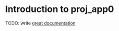 # Introduction to proj_app0

TODO: write [great documentation](http://jacobian.org/writing/what-to-write/)
